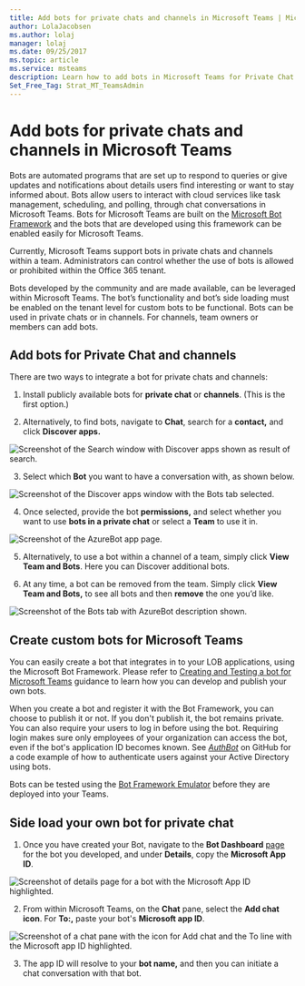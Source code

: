 ```yaml
---
title: Add bots for private chats and channels in Microsoft Teams | Microsoft Support
author: LolaJacobsen
ms.author: lolaj
manager: lolaj
ms.date: 09/25/2017
ms.topic: article
ms.service: msteams
description: Learn how to add bots in Microsoft Teams for Private Chat and channels, create custom bots, and side load your own bot for Private Chat.
Set_Free_Tag: Strat_MT_TeamsAdmin
---
```


Add bots for private chats and channels in Microsoft Teams
==========================================================

Bots are automated programs that are set up to respond to queries or give updates and notifications about details users find interesting or want to stay informed about. Bots allow users to interact with cloud services like task management, scheduling, and polling, through chat conversations in Microsoft Teams. Bots for Microsoft Teams are built on the [Microsoft Bot Framework](https://go.microsoft.com/fwlink/?linkid=854370) and the bots that are developed using this framework can be enabled easily for Microsoft Teams.

Currently, Microsoft Teams support bots in private chats and channels within a team. Administrators can control whether the use of bots is allowed or prohibited within the Office 365 tenant.<span id="_T-Bot" class="anchor"></span>

Bots developed by the community and are made available, can be leveraged within Microsoft Teams. The bot’s functionality and bot’s side loading must be enabled on the tenant level for custom bots to be functional. Bots can be used in private chats or in channels. For channels, team owners or members can add bots.

Add bots for Private Chat and channels
--------------------------------------

There are two ways to integrate a bot for private chats and channels:

1.  Install publicly available bots for **private chat** or **channels**. (This is the first option.)

2.  Alternatively, to find bots, navigate to **Chat**, search for a **contact,** and click **Discover apps.**

![Screenshot of the Search window with Discover apps shown as result of search.](media/Add_bots_for_private_chats_and_channels_in_Microsoft_Teams_image1.png)

3.  Select which **Bot** you want to have a conversation with, as shown below.

![Screenshot of the Discover apps window with the Bots tab selected.](media/Add_bots_for_private_chats_and_channels_in_Microsoft_Teams_image2.png)

4.  Once selected, provide the bot **permissions,** and select whether you want to use **bots in a private chat** or select a **Team** to use it in.

![Screenshot of the AzureBot app page.](media/Add_bots_for_private_chats_and_channels_in_Microsoft_Teams_image3.png)

5.  Alternatively, to use a bot within a channel of a team, simply click **View Team and Bots**. Here you can Discover additional bots.

6.  At any time, a bot can be removed from the team. Simply click **View Team and Bots,** to see all bots and then **remove** the one you’d like.

![Screenshot of the Bots tab with AzureBot description shown.](media/Add_bots_for_private_chats_and_channels_in_Microsoft_Teams_image4.png)

Create custom bots for Microsoft Teams
--------------------------------------

You can easily create a bot that integrates in to your LOB applications, using the Microsoft Bot Framework. Please refer to [Creating and Testing a bot for Microsoft Teams](https://go.microsoft.com/fwlink/?linkid=854371) guidance to learn how you can develop and publish your own bots.

When you create a bot and register it with the Bot Framework, you can choose to publish it or not. If you don't publish it, the bot remains private. You can also require your users to log in before using the bot. Requiring login makes sure only employees of your organization can access the bot, even if the bot's application ID becomes known. See [*AuthBot*](https://go.microsoft.com/fwlink/?linkid=854372) on GitHub for a code example of how to authenticate users against your Active Directory using bots.

Bots can be tested using the [Bot Framework Emulator](https://go.microsoft.com/fwlink/?linkid=854373) before they are deployed into your Teams.

Side load your own bot for private chat
---------------------------------------

1.  Once you have created your Bot, navigate to the **Bot Dashboard** [page](https://go.microsoft.com/fwlink/?linkid=854374) for the bot you developed, and under **Details**, copy the **Microsoft App ID**.

![Screenshot of details page for a bot with the Microsoft App ID highlighted.](media/Add_bots_for_private_chats_and_channels_in_Microsoft_Teams_image5.png)

2.  From within Microsoft Teams, on the **Chat** pane, select the **Add chat icon**. For **To:,** paste your bot's **Microsoft app ID**.

![Screenshot of a chat pane with the icon for Add chat and the To line with the Microsoft app ID highlighted.](media/Add_bots_for_private_chats_and_channels_in_Microsoft_Teams_image6.png)

3.  The app ID will resolve to your **bot name,** and then you can initiate a chat conversation with that bot.
